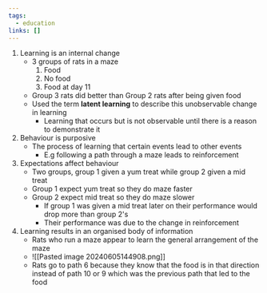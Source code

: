 ```yaml
---
tags:
  - education
links: []
---
```

1. Learning is an internal change
	- 3 groups of rats in a maze
		1. Food
		2. No food
		3. Food at day 11
	- Group 3 rats did better than Group 2 rats after being given food
	- Used the term **latent learning** to describe this unobservable change in learning
		- Learning that occurs but is not observable until there is a reason to demonstrate it
2. Behaviour is purposive
	- The process of learning that certain events lead to other events
		- E.g following a path through a maze leads to reinforcement
3. Expectations affect behaviour
	- Two groups, group 1 given a yum treat while group 2 given a mid treat
	- Group 1 expect yum treat so they do maze faster
	- Group 2 expect mid treat so they do maze slower
		- If group 1 was given a mid treat later on their performance would drop more than group 2's
		- Their performance was due to the change in reinforcement
4. Learning results in an organised body of information
	- Rats who run a maze appear to learn the general arrangement of the maze
	- ![[Pasted image 20240605144908.png]]
	- Rats go to path 6 because they know that the food is in that direction instead of path 10 or 9 which was the previous path that led to the food
